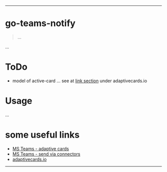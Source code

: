 ***

# go-teams-notify

> ...

...

# ToDo

* model of active-card ... see at [link section](#links) under adaptivecards.io

# Usage

...


# <a id="links"></a>some useful links

* [MS Teams - adaptive cards](https://docs.microsoft.com/de-de/outlook/actionable-messages/adaptive-card)
* [MS Teams - send via connectors](https://docs.microsoft.com/de-de/outlook/actionable-messages/send-via-connectors)
* [adaptivecards.io](https://adaptivecards.io/designer)

***
